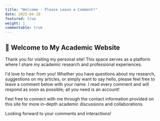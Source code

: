 ```yaml
---
title: "Welcome - Please Leave a Comment!"
date: 2025-04-10
featured: true
weight: 1
commentable: true
---
```


## 👋 Welcome to My Academic Website

Thank you for visiting my personal site! This space serves as a platform where I share my academic research and professional experiences.

I'd love to hear from you! Whether you have questions about my research, suggestions on my articles, or simply want to say hello, please feel free to leave a comment below with your name. I read every comment and will respond as soon as possible; all you need is an account!

Feel free to connect with me through the contact information provided on this site for more in-depth academic discussions and collaborations.

Looking forward to your comments and interactions!
